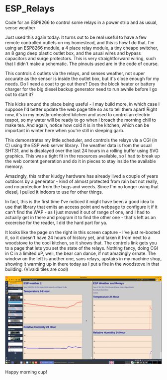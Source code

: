 # ESP_Relays
Code for an ESP8266 to control some relays in a power strip and as usual, sense weather

Just used this again today.  It turns out to be real useful to have a few remote controlled outlets on my homestead, and this is how I do that.  I'm using an ESP8266 module, a 4 place relay module, a tiny cheapo switcher, an 8 gang deep plastic outlet
box, and the usual wires and bypass capacitors and surge protectors.  This is very straightforward wiring, such that I didn't
make a schematic.  The pinouts used are in the code of course.

This controls 4 outlets via the relays, and senses weather, not super accurate as the sensor is inside the outlet box, but
it's close enough for my needs.  Do I need a coat to go out there?  Does the block heater or battery charger for the big
diesel backup generator need to run awhile before I go out to start it?

This kicks around the place being useful - I may build more, in which case I suppose I'd better update the web page title so
as to tell them apart!  Right now, it's in my mostly-unheated kitchen and used to control an electric teapot, so 
my water will be ready to go when I broach the morning chill to make tea.  And again, notice how cold it is in the kitchen, which can be important in winter here when you're still in sleeping garb.

This demonstrates my little scheduler, and controls the relays via a CGI (in C) using the ESP web server library.  The
weather data is from the usual SHT31, and is displayed over the last 24 hours in a rolling buffer using SVG graphics.
This was a tight fit in the resources available, so I had to break up the web content generation and do it in pieces
to stay inside the available memory.

Amazingly, this rather kludgy hardware has already lived a couple of years outdoors by a generator - kind of almost
protected from rain but not really, and no protection from the bugs and weeds.  Since I'm no longer using that diesel,
I pulled it indoors to use for other things.

In fact, this is the first time I've noticed it might have been a good idea to use that library that emits an access point
and webpage to configure it if it can't find the WAP - as I just moved it out of range of one, and I had to actually get in 
there and program it to find the other one - that's left as an excercise for the reader, I did the hard part for ya.

It looks like the page on the right in this screen capture - I've just re-booted it, so it doesn't have 24 hours of history yet, and taken it from next to a woodstove to the cool kitchen, so it shows that.  The controls link gets you to a page
that lets you set the state of the relays.  Nothing fancy, doing CGI in C in a limited uP, well, the bear can dance, if
not amazingly ornate.  The window on the left is another one, sans relays, upstairs in my machine shop, showing it warming up 
in there today as I put a fire in the woodstove in that building. (Vivaldi tiles are cool)

![screenshot of web page](https://github.com/dcfusor/ESP_Relays/blob/master/ESPRelays.png)


Happy morning cup!
